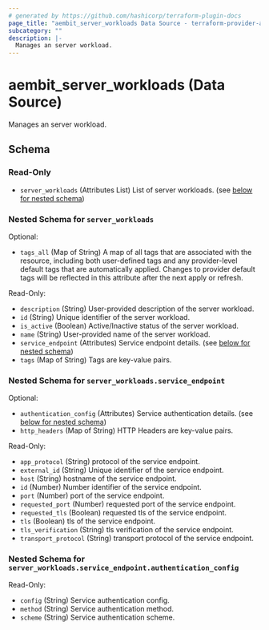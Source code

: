 ```yaml
---
# generated by https://github.com/hashicorp/terraform-plugin-docs
page_title: "aembit_server_workloads Data Source - terraform-provider-aembit"
subcategory: ""
description: |-
  Manages an server workload.
---
```


# aembit_server_workloads (Data Source)

Manages an server workload.



<!-- schema generated by tfplugindocs -->
## Schema

### Read-Only

- `server_workloads` (Attributes List) List of server workloads. (see [below for nested schema](#nestedatt--server_workloads))

<a id="nestedatt--server_workloads"></a>
### Nested Schema for `server_workloads`

Optional:

- `tags_all` (Map of String) A map of all tags that are associated with the resource, including both user-defined tags and any provider-level default tags that are automatically applied. Changes to provider default tags will be reflected in this attribute after the next apply or refresh.

Read-Only:

- `description` (String) User-provided description of the server workload.
- `id` (String) Unique identifier of the server workload.
- `is_active` (Boolean) Active/Inactive status of the server workload.
- `name` (String) User-provided name of the server workload.
- `service_endpoint` (Attributes) Service endpoint details. (see [below for nested schema](#nestedatt--server_workloads--service_endpoint))
- `tags` (Map of String) Tags are key-value pairs.

<a id="nestedatt--server_workloads--service_endpoint"></a>
### Nested Schema for `server_workloads.service_endpoint`

Optional:

- `authentication_config` (Attributes) Service authentication details. (see [below for nested schema](#nestedatt--server_workloads--service_endpoint--authentication_config))
- `http_headers` (Map of String) HTTP Headers are key-value pairs.

Read-Only:

- `app_protocol` (String) protocol of the service endpoint.
- `external_id` (String) Unique identifier of the service endpoint.
- `host` (String) hostname of the service endpoint.
- `id` (Number) Number identifier of the service endpoint.
- `port` (Number) port of the service endpoint.
- `requested_port` (Number) requested port of the service endpoint.
- `requested_tls` (Boolean) requested tls of the service endpoint.
- `tls` (Boolean) tls of the service endpoint.
- `tls_verification` (String) tls verification of the service endpoint.
- `transport_protocol` (String) transport protocol of the service endpoint.

<a id="nestedatt--server_workloads--service_endpoint--authentication_config"></a>
### Nested Schema for `server_workloads.service_endpoint.authentication_config`

Read-Only:

- `config` (String) Service authentication config.
- `method` (String) Service authentication method.
- `scheme` (String) Service authentication scheme.
